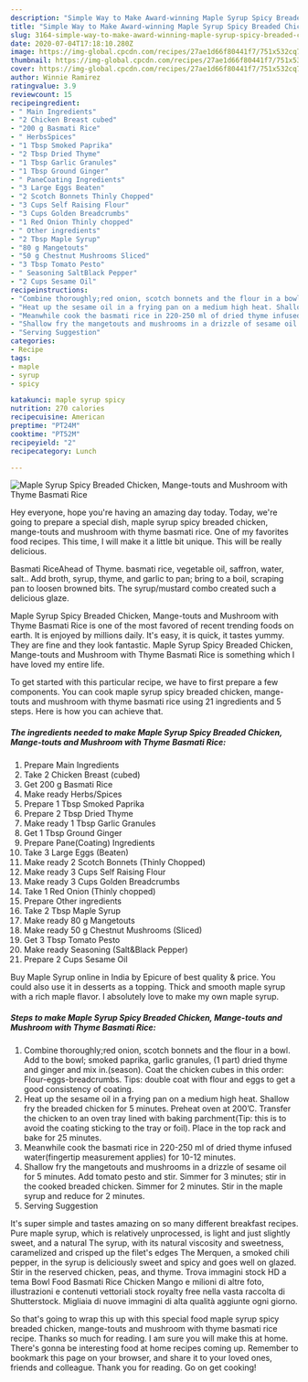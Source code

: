 ```yaml
---
description: "Simple Way to Make Award-winning Maple Syrup Spicy Breaded Chicken, Mange-touts and Mushroom with Thyme Basmati Rice"
title: "Simple Way to Make Award-winning Maple Syrup Spicy Breaded Chicken, Mange-touts and Mushroom with Thyme Basmati Rice"
slug: 3164-simple-way-to-make-award-winning-maple-syrup-spicy-breaded-chicken-mange-touts-and-mushroom-with-thyme-basmati-rice
date: 2020-07-04T17:18:10.280Z
image: https://img-global.cpcdn.com/recipes/27ae1d66f80441f7/751x532cq70/maple-syrup-spicy-breaded-chicken-mange-touts-and-mushroom-with-thyme-basmati-rice-recipe-main-photo.jpg
thumbnail: https://img-global.cpcdn.com/recipes/27ae1d66f80441f7/751x532cq70/maple-syrup-spicy-breaded-chicken-mange-touts-and-mushroom-with-thyme-basmati-rice-recipe-main-photo.jpg
cover: https://img-global.cpcdn.com/recipes/27ae1d66f80441f7/751x532cq70/maple-syrup-spicy-breaded-chicken-mange-touts-and-mushroom-with-thyme-basmati-rice-recipe-main-photo.jpg
author: Winnie Ramirez
ratingvalue: 3.9
reviewcount: 15
recipeingredient:
- " Main Ingredients"
- "2 Chicken Breast cubed"
- "200 g Basmati Rice"
- " HerbsSpices"
- "1 Tbsp Smoked Paprika"
- "2 Tbsp Dried Thyme"
- "1 Tbsp Garlic Granules"
- "1 Tbsp Ground Ginger"
- " PaneCoating Ingredients"
- "3 Large Eggs Beaten"
- "2 Scotch Bonnets Thinly Chopped"
- "3 Cups Self Raising Flour"
- "3 Cups Golden Breadcrumbs"
- "1 Red Onion Thinly chopped"
- " Other ingredients"
- "2 Tbsp Maple Syrup"
- "80 g Mangetouts"
- "50 g Chestnut Mushrooms Sliced"
- "3 Tbsp Tomato Pesto"
- " Seasoning SaltBlack Pepper"
- "2 Cups Sesame Oil"
recipeinstructions:
- "Combine thoroughly;red onion, scotch bonnets and the flour in a bowl. Add to the bowl; smoked paprika, garlic granules, (1 part) dried thyme and ginger and mix in.(season). Coat the chicken cubes in this order: Flour-eggs-breadcrumbs. Tips: double coat with flour and eggs to get a good consistency of coating."
- "Heat up the sesame oil in a frying pan on a medium high heat. Shallow fry the breaded chicken for 5 minutes. Preheat oven at 200’C. Transfer the chicken to an oven tray lined with baking parchment(Tip: this is to avoid the coating sticking to the tray or foil). Place in the top rack and bake for 25 minutes."
- "Meanwhile cook the basmati rice in 220-250 ml of dried thyme infused water(fingertip measurement applies) for 10-12 minutes."
- "Shallow fry the mangetouts and mushrooms in a drizzle of sesame oil for 5 minutes. Add tomato pesto and stir. Simmer for 3 minutes; stir in the cooked breaded chicken. Simmer for 2 minutes. Stir in the maple syrup and reduce for 2 minutes."
- "Serving Suggestion"
categories:
- Recipe
tags:
- maple
- syrup
- spicy

katakunci: maple syrup spicy 
nutrition: 270 calories
recipecuisine: American
preptime: "PT24M"
cooktime: "PT52M"
recipeyield: "2"
recipecategory: Lunch

---
```



![Maple Syrup Spicy Breaded Chicken, Mange-touts and Mushroom with Thyme Basmati Rice](https://img-global.cpcdn.com/recipes/27ae1d66f80441f7/751x532cq70/maple-syrup-spicy-breaded-chicken-mange-touts-and-mushroom-with-thyme-basmati-rice-recipe-main-photo.jpg)

Hey everyone, hope you're having an amazing day today. Today, we're going to prepare a special dish, maple syrup spicy breaded chicken, mange-touts and mushroom with thyme basmati rice. One of my favorites food recipes. This time, I will make it a little bit unique. This will be really delicious.

Basmati RiceAhead of Thyme. basmati rice, vegetable oil, saffron, water, salt.. Add broth, syrup, thyme, and garlic to pan; bring to a boil, scraping pan to loosen browned bits. The syrup/mustard combo created such a delicious glaze.

Maple Syrup Spicy Breaded Chicken, Mange-touts and Mushroom with Thyme Basmati Rice is one of the most favored of recent trending foods on earth. It is enjoyed by millions daily. It's easy, it is quick, it tastes yummy. They are fine and they look fantastic. Maple Syrup Spicy Breaded Chicken, Mange-touts and Mushroom with Thyme Basmati Rice is something which I have loved my entire life.


To get started with this particular recipe, we have to first prepare a few components. You can cook maple syrup spicy breaded chicken, mange-touts and mushroom with thyme basmati rice using 21 ingredients and 5 steps. Here is how you can achieve that.

<!--inarticleads1-->

##### The ingredients needed to make Maple Syrup Spicy Breaded Chicken, Mange-touts and Mushroom with Thyme Basmati Rice:

1. Prepare  Main Ingredients
1. Take 2 Chicken Breast (cubed)
1. Get 200 g Basmati Rice
1. Make ready  Herbs/Spices
1. Prepare 1 Tbsp Smoked Paprika
1. Prepare 2 Tbsp Dried Thyme
1. Make ready 1 Tbsp Garlic Granules
1. Get 1 Tbsp Ground Ginger
1. Prepare  Pane(Coating) Ingredients
1. Take 3 Large Eggs (Beaten)
1. Make ready 2 Scotch Bonnets (Thinly Chopped)
1. Make ready 3 Cups Self Raising Flour
1. Make ready 3 Cups Golden Breadcrumbs
1. Take 1 Red Onion (Thinly chopped)
1. Prepare  Other ingredients
1. Take 2 Tbsp Maple Syrup
1. Make ready 80 g Mangetouts
1. Make ready 50 g Chestnut Mushrooms (Sliced)
1. Get 3 Tbsp Tomato Pesto
1. Make ready  Seasoning (Salt&amp;Black Pepper)
1. Prepare 2 Cups Sesame Oil


Buy Maple Syrup online in India by Epicure of best quality &amp; price. You could also use it in desserts as a topping. Thick and smooth maple syrup with a rich maple flavor. I absolutely love to make my own maple syrup. 

<!--inarticleads2-->

##### Steps to make Maple Syrup Spicy Breaded Chicken, Mange-touts and Mushroom with Thyme Basmati Rice:

1. Combine thoroughly;red onion, scotch bonnets and the flour in a bowl. Add to the bowl; smoked paprika, garlic granules, (1 part) dried thyme and ginger and mix in.(season). Coat the chicken cubes in this order: Flour-eggs-breadcrumbs. Tips: double coat with flour and eggs to get a good consistency of coating.
1. Heat up the sesame oil in a frying pan on a medium high heat. Shallow fry the breaded chicken for 5 minutes. Preheat oven at 200’C. Transfer the chicken to an oven tray lined with baking parchment(Tip: this is to avoid the coating sticking to the tray or foil). Place in the top rack and bake for 25 minutes.
1. Meanwhile cook the basmati rice in 220-250 ml of dried thyme infused water(fingertip measurement applies) for 10-12 minutes.
1. Shallow fry the mangetouts and mushrooms in a drizzle of sesame oil for 5 minutes. Add tomato pesto and stir. Simmer for 3 minutes; stir in the cooked breaded chicken. Simmer for 2 minutes. Stir in the maple syrup and reduce for 2 minutes.
1. Serving Suggestion


It&#39;s super simple and tastes amazing on so many different breakfast recipes. Pure maple syrup, which is relatively unprocessed, is light and just slightly sweet, and a natural The syrup, with its natural viscosity and sweetness, caramelized and crisped up the filet&#39;s edges The Merquen, a smoked chili pepper, in the syrup is deliciously sweet and spicy and goes well on glazed. Stir in the reserved chicken, peas, and thyme. Trova immagini stock HD a tema Bowl Food Basmati Rice Chicken Mango e milioni di altre foto, illustrazioni e contenuti vettoriali stock royalty free nella vasta raccolta di Shutterstock. Migliaia di nuove immagini di alta qualità aggiunte ogni giorno. 

So that's going to wrap this up with this special food maple syrup spicy breaded chicken, mange-touts and mushroom with thyme basmati rice recipe. Thanks so much for reading. I am sure you will make this at home. There's gonna be interesting food at home recipes coming up. Remember to bookmark this page on your browser, and share it to your loved ones, friends and colleague. Thank you for reading. Go on get cooking!
